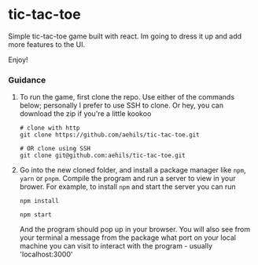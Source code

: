 # tic-tac-toe

Simple tic-tac-toe game built with react. Im going to dress it up and add more features to the UI.

Enjoy!

### Guidance
1. To run the game, first clone the repo. Use either of the commands below; personally I prefer to use SSH to clone. Or hey, you can download the zip if you're a little kookoo

      ```
      # clone with http
      git clone https://github.com/aehils/tic-tac-toe.git
      
      # OR clone using SSH
      git clone git@github.com:aehils/tic-tac-toe.git
      ```
2. Go into the new cloned folder, and install a package manager like `npm`, `yarn` or `pnpm`. Compile the program and run a server to view in your brower. For example, to install `npm` and start the server you can run
   
       
       npm install
   
       npm start
       
   
   And the program should pop up in your browser. You will also see from your terminal a message from the package what port on your local machine you can visit to interact with the program - usually 'localhost:3000'
